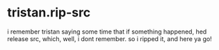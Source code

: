 # tristan.rip-src
i remember tristan saying some time that if something happened, hed release src, which, well, i dont remember. so i ripped it, and here ya go!
